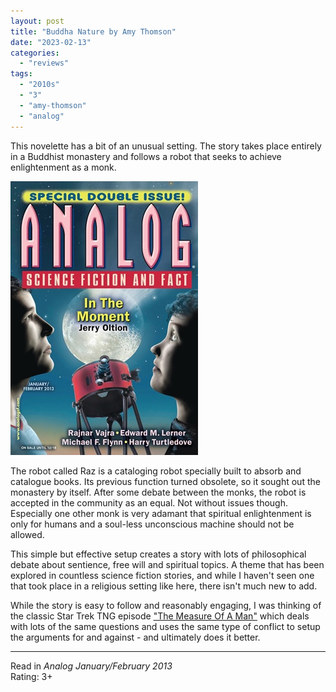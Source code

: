 ```yaml
---
layout: post
title: "Buddha Nature by Amy Thomson"
date: "2023-02-13"
categories:
  - "reviews"
tags:
  - "2010s"
  - "3"
  - "amy-thomson"
  - "analog"
---
```


This novelette has a bit of an unusual setting. The story takes place entirely in a Buddhist monastery and follows a robot that seeks to achieve enlightenment as a monk.

![](/assets/images/img_8553.jpg)

The robot called Raz is a cataloging robot specially built to absorb and catalogue books. Its previous function turned obsolete, so it sought out the monastery by itself. After some debate between the monks, the robot is accepted in the community as an equal. Not without issues though. Especially one other monk is very adamant that spiritual enlightenment is only for humans and a soul-less unconscious machine should not be allowed.

This simple but effective setup creates a story with lots of philosophical debate about sentience, free will and spiritual topics. A theme that has been explored in countless science fiction stories, and while I haven't seen one that took place in a religious setting like here, there isn't much new to add.

While the story is easy to follow and reasonably engaging, I was thinking of the classic Star Trek TNG episode ["The Measure Of A Man"](https://memory-alpha.fandom.com/wiki/The_Measure_Of_A_Man_\(episode\)) which deals with lots of the same questions and uses the same type of conflict to setup the arguments for and against - and ultimately does it better.

* * *

Read in _Analog January/February 2013_\
Rating: 3+
